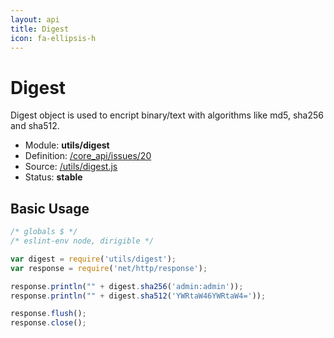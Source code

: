 ```yaml
---
layout: api
title: Digest
icon: fa-ellipsis-h
---
```


Digest
===

Digest object is used to encript binary/text with algorithms like md5, sha256 and sha512.

- Module: **utils/digest**
- Definition: [/core_api/issues/20](https://github.com/dirigiblelabs/core_api/issues/20)
- Source: [/utils/digest.js](https://github.com/dirigiblelabs/core_api/blob/master/core_api/ScriptingServices/utils/digest.js)
- Status: **stable**

Basic Usage
---

```javascript
/* globals $ */
/* eslint-env node, dirigible */

var digest = require('utils/digest');
var response = require('net/http/response');

response.println("" + digest.sha256('admin:admin'));
response.println("" + digest.sha512('YWRtaW46YWRtaW4='));

response.flush();
response.close();
```
